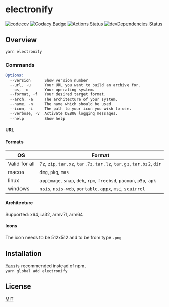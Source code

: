 # electronify

[![codecov](https://codecov.io/gh/UweStolz/electronify/branch/master/graph/badge.svg?token=WX5Gah4xXf)](https://codecov.io/gh/UweStolz/electronify)
[![Codacy Badge](https://api.codacy.com/project/badge/Grade/9ddab2ab81594166acdc333b2e5f7437)](https://www.codacy.com?utm_source=github.com&utm_medium=referral&utm_content=UweStolz/electronify&utm_campaign=Badge_Grade)
[![Actions Status](https://github.com/UweStolz/electronify/workflows/build/badge.svg)](https://github.com/UweStolz/electronify/actions)
[![devDependencies Status](https://david-dm.org/UweStolz/electronify/dev-status.svg)](https://david-dm.org/UweStolz/electronify?type=dev)

## Overview

```sh
yarn electronify
```

### Commands

```s
Options:
  --version      Show version number                                   [boolean]
  --url, -u      Your URL you want to build an archive for.             [string]
  --os, -o       Your operating system.                                 [string]
  --format, -f   Your desired target format.                            [string]
  --arch, -a     The architecture of your system.                       [string]
  --name, -n     The name which should be used.                         [string]
  --icon, -i     The path to your icon you wish to use.                 [string]
  --verbose, -v  Activate DEBUG logging messages.                      [boolean]
  --help         Show help                                             [boolean]
```

#### URL

#### Formats

| OS            | Format                                                                |
| ------------- | --------------------------------------------------------------------- |
| Valid for all | `7z`, `zip`, `tar.xz`, `tar.7z`, `tar.lz`, `tar.gz`, `tar.bz2`, `dir` |
| macos         | `dmg`, `pkg`, `mas`                                                   |
| linux         | `appimage`, `snap`, `deb`, `rpm`, `freebsd`, `pacman`, `p5p`, `apk`   |
| windows       | `nsis`, `nsis-web`, `portable`, `appx`, `msi`, `squirrel`             |

#### Architecture

Supported: x64, ia32, armv7l, arm64

#### Icons

The icon needs to be 512x512 and to be from type `.png`

## Installation

[Yarn](https://yarnpkg.com/lang/en/) is recommended instead of npm.  
`yarn global add electronify`

## License

[MIT](LICENSE.md)

